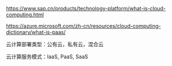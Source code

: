 https://www.sap.cn/products/technology-platform/what-is-cloud-computing.html

https://azure.microsoft.com/zh-cn/resources/cloud-computing-dictionary/what-is-paas/

云计算部署类型：公有云，私有云，混合云

云计算服务模式：IaaS, PaaS, SaaS